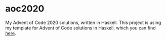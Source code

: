 # aoc2020

My Advent of Code 2020 solutions, written in Haskell. This project is using my template for Advent of Code solutions in Haskell, which you can find [here](https://github.com/samcoy3/advent-of-code-template).
